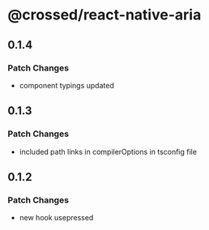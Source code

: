 # @crossed/react-native-aria

## 0.1.4

### Patch Changes

- component typings updated

## 0.1.3

### Patch Changes

- included path links in compilerOptions in tsconfig file

## 0.1.2

### Patch Changes

- new hook usepressed
